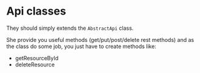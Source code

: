 Api classes
===========


They should simply extends the `AbstractApi` class.

She provide you useful methods (get/put/post/delete rest methods) and as the class do some job, you just have to create methods like:

* getResourceById
* deleteResource
